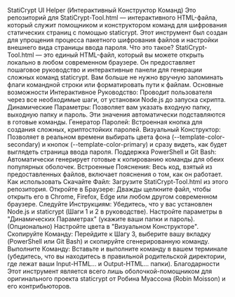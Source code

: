 StatiCrypt UI Helper (Интерактивный Конструктор Команд)
Это репозиторий для StatiCrypt-Tool.html — интерактивного HTML-файла, который служит помощником и конструктором команд для шифрования статических страниц с помощью staticrypt.
Этот инструмент был создан для упрощения процесса пакетного шифрования файлов и настройки внешнего вида страницы ввода пароля.
Что это такое?
StatiCrypt-Tool.html — это единый HTML-файл, который вы можете открыть локально в любом современном браузере. Он предоставляет пошаговое руководство и интерактивные панели для генерации сложных команд staticrypt.
Вам больше не нужно вручную запоминать флаги командной строки или форматировать пути к файлам.
Основные возможности
Интерактивное Руководство: Проводит пользователя через все необходимые шаги, от установки Node.js до запуска скрипта.
Динамические Параметры: Позволяет вам указать входную папку, выходную папку и пароль. Эти значения автоматически подставляются в готовые команды.
Генератор Паролей: Встроенная кнопка для создания сложных, криптостойких паролей.
Визуальный Конструктор: Позволяет в реальном времени выбирать цвета фона (--template-color-secondary) и кнопок (--template-color-primary) и сразу видеть, как будет выглядеть страница ввода пароля.
Поддержка PowerShell и Git Bash: Автоматически генерирует готовые к копированию команды для обеих популярных оболочек.
Встроенные Пояснения: Весь код, взятый из предоставленных файлов, включает пояснения о том, как он работает.
Как использовать
Скачайте Файл: Загрузите StatiCrypt-Tool.html из этого репозитория.
Откройте в Браузере: Дважды щелкните файл, чтобы открыть его в Chrome, Firefox, Edge или любом другом современном браузере.
Следуйте Инструкциям:
Убедитесь, что у вас установлен Node.js и staticrypt (Шаги 1 и 2 в руководстве).
Настройте параметры в "Динамических Параметрах" (укажите ваши папки и пароль).
(Опционально) Настройте цвета в "Визуальном Конструкторе".
Скопируйте Команду: Перейдите к Шагу 3, выберите вашу вкладку (PowerShell или Git Bash) и скопируйте сгенерированную команду.
Выполните Команду: Вставьте и выполните команду в вашем терминале (убедитесь, что вы находитесь в правильной родительской директории, где лежат ваши Input-HTML... и Output-HTML... папки).
Благодарности
Этот инструмент является всего лишь оболочкой-помощником для оригинального проекта staticrypt от Робина Муассона (Robin Moisson) и его контрибьюторов.
